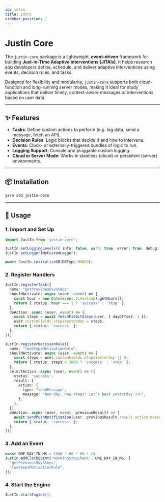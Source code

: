 ```yaml
---
id: intro
title: Intro
sidebar_position: 1
---
```


# Justin Core

The `justin-core` package is a lightweight, **event-driven** framework for building **Just-In-Time Adaptive Interventions (JITAIs)**. It helps research app developers define, schedule, and deliver adaptive interventions using events, decision rules, and tasks.

Designed for flexibility and modularity, `justin-core` supports both cloud-function and long-running server modes, making it ideal for study applications that deliver timely, context-aware messages or interventions based on user data.

---

## ✨ Features

- **Tasks**: Define custom actions to perform (e.g. log data, send a message, fetch an API).
- **Decision Rules**: Logic blocks that decide if and how to intervene.
- **Events**: Clock- or externally-triggered bundles of logic to run.
- **Logging Support**: Console and pluggable custom logging.
- **Cloud or Server Mode**: Works in stateless (cloud) or persistent (server) environments.

---

## 📦 Installation

```bash
yarn add justin-core
```

---

## 🚦 Usage

### 1. Import and Set Up

```ts
import JustIn from 'justin-core';

JustIn.setLoggingLevels({ info: false, warn: true, error: true, debug: true });
JustIn.setLogger(MyCustomLogger);

await JustIn.initializeDB(DBType.MONGO);
```

### 2. Register Handlers

```ts
JustIn.registerTask({
  name: "getPreviousDaySteps",
  shouldActivate: async (user, event) => {
    const hour = new Date(event.timestamp).getHours();
    return { status: hour === 1 ? 'success' : 'stop' };
  },
  doAction: async (user, event) => {
    const steps = await fetchFitbitSteps(user, { dayOffset: 1 });
    user.customFields.stepsYesterday = steps;
    return { status: 'success' };
  },
});

JustIn.registerDecisionRule({
  name: "lowStepsMotivationRule",
  shouldActivate: async (user, event) => {
    const steps = user.customFields.stepsYesterday || 0;
    return { status: steps < 3000 ? 'success' : 'stop' };
  },
  selectAction: async (user, event) => ({
    status: 'success',
    result: {
      action: {
        type: "sendMessage",
        message: "New day, new steps! Let’s beat yesterday 🚶‍♂️💪",
      },
    },
  }),
  doAction: async (user, event, previousResult) => {
    await sendPushNotification(user, previousResult.result.action.message);
    return { status: 'success' };
  },
});
```

### 3. Add an Event

```ts
const ONE_DAY_IN_MS = 1000 * 60 * 60 * 24
JustIn.addClockEvent("morningStepCheck", ONE_DAY_IN_MS, [
  "getPreviousDaySteps",
  "lowStepsMotivationRule",
]);
```

### 4. Start the Engine

```ts
JustIn.startEngine();
```
